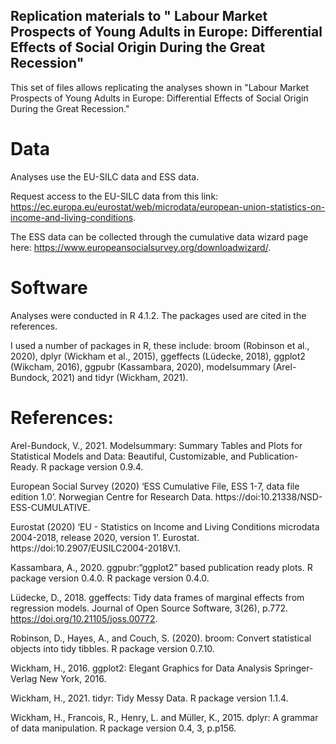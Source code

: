 ## Replication materials to " Labour Market Prospects of Young Adults in Europe: Differential Effects of Social Origin During the Great Recession"

This set of files allows replicating the analyses shown in "Labour Market Prospects of Young Adults in Europe: Differential Effects of Social Origin During the Great Recession."

# Data

Analyses use the EU-SILC data and ESS data.

Request access to the EU-SILC data from this link: https://ec.europa.eu/eurostat/web/microdata/european-union-statistics-on-income-and-living-conditions.

The ESS data can be collected through the cumulative data wizard page here: https://www.europeansocialsurvey.org/downloadwizard/.

# Software

Analyses were conducted in R 4.1.2. The packages used are cited in the references.

I used a number of packages in R, these include: broom (Robinson et al., 2020), dplyr (Wickham et al., 2015), ggeffects (Lüdecke, 2018), ggplot2 (Wikcham, 2016), ggpubr (Kassambara, 2020), modelsummary (Arel-Bundock, 2021) and tidyr (Wickham, 2021).

# References:

Arel-Bundock, V., 2021. Modelsummary: Summary Tables and Plots for Statistical Models and Data: Beautiful, Customizable, and Publication-Ready. R package version 0.9.4.

European Social Survey (2020) ‘ESS Cumulative File, ESS 1-7, data file edition 1.0’. Norwegian Centre for Research Data. https://doi:10.21338/NSD-ESS-CUMULATIVE.

Eurostat (2020) ‘EU - Statistics on Income and Living Conditions microdata 2004-2018, release 2020, version 1’. Eurostat. https://doi:10.2907/EUSILC2004-2018V.1.

Kassambara, A., 2020. ggpubr:“ggplot2” based publication ready plots. R package version 0.4.0. R package version 0.4.0.

Lüdecke, D., 2018. ggeffects: Tidy data frames of marginal effects from regression models. Journal of Open Source Software, 3(26), p.772. https://doi.org/10.21105/joss.00772.

Robinson, D., Hayes, A., and Couch, S. (2020). broom: Convert statistical objects into tidy tibbles. R package version 0.7.10.

Wickham, H., 2016. ggplot2: Elegant Graphics for Data Analysis Springer-Verlag New York, 2016. 

Wickham, H., 2021. tidyr: Tidy Messy Data. R package version 1.1.4.

Wickham, H., Francois, R., Henry, L. and Müller, K., 2015. dplyr: A grammar of data manipulation. R package version 0.4, 3, p.p156.


